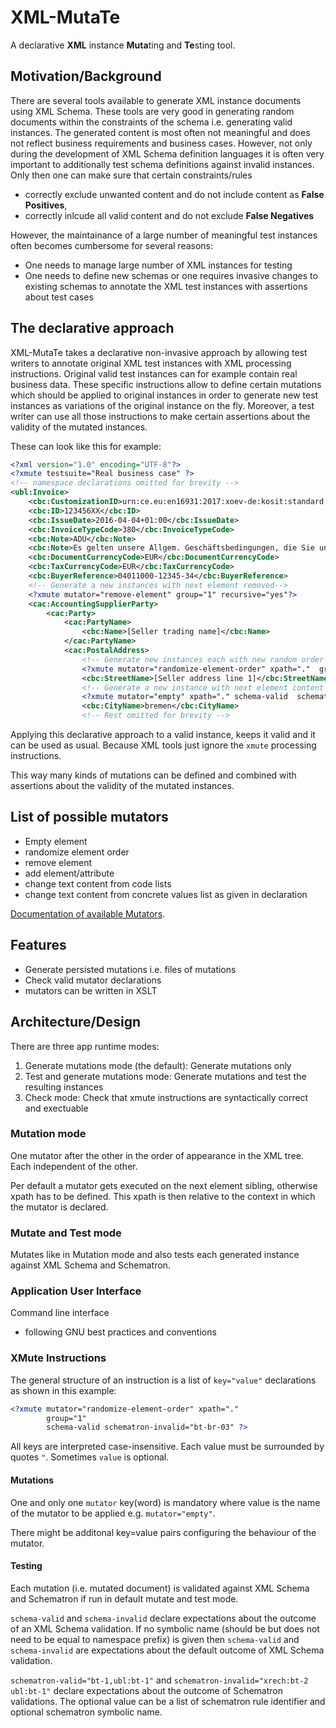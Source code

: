 # XML-MutaTe

A declarative **XML** instance **Muta**ting and **Te**sting tool.

## Motivation/Background

There are several tools available to generate XML instance documents using XML Schema. These tools are very good in generating random documents within the constraints of the schema i.e. generating valid instances.
The generated content is most often not meaningful and does not reflect business requirements and business cases.
However, not only during the development of XML Schema definition languages it is often very important to additionally test schema definitions against invalid instances. Only then one can make sure that certain constraints/rules

* correctly exclude unwanted content and do not include content as **False Positives**,
* correctly inlcude all valid content and do not exclude **False Negatives**

However, the maintainance of a large number of meaningful test instances often becomes cumbersome for several reasons:

* One needs to manage large number of XML instances for testing
* One needs to define new schemas or one requires invasive changes to existing schemas to annotate the XML test instances with assertions about test cases

## The declarative approach

XML-MutaTe takes a declarative non-invasive approach by allowing test writers to annotate original XML test instances with XML processing instructions. Original valid test instances can for example contain real business data. These specific instructions allow to define certain mutations which should be applied to original instances in order to generate new test instances as variations of the original instance on the fly. Moreover, a test writer can use all those instructions to make certain assertions about the validity of the mutated instances.

These can look like this for example:

```xml
<?xml version="1.0" encoding="UTF-8"?>
<?xmute testsuite="Real business case" ?>
<!-- namespace declarations omitted for brevity -->
<ubl:Invoice>
    <cbc:CustomizationID>urn:ce.eu:en16931:2017:xoev-de:kosit:standard:xrechnung_1.1</cbc:CustomizationID>
    <cbc:ID>123456XX</cbc:ID>
    <cbc:IssueDate>2016-04-04+01:00</cbc:IssueDate>
    <cbc:InvoiceTypeCode>380</cbc:InvoiceTypeCode>
    <cbc:Note>ADU</cbc:Note>
    <cbc:Note>Es gelten unsere Allgem. Geschäftsbedingungen, die Sie unter […] finden.</cbc:Note>
    <cbc:DocumentCurrencyCode>EUR</cbc:DocumentCurrencyCode>
    <cbc:TaxCurrencyCode>EUR</cbc:TaxCurrencyCode>
    <cbc:BuyerReference>04011000-12345-34</cbc:BuyerReference>
    <!-- Generate a new instances with next element removed-->
    <?xmute mutator="remove-element" group="1" recursive="yes"?>
    <cac:AccountingSupplierParty>
        <cac:Party>
            <cac:PartyName>
                <cbc:Name>[Seller trading name]</cbc:Name>
            </cac:PartyName>
            <cac:PostalAddress>
                <!-- Generate new instances each with new random order of the following sibling elements-->
                <?xmute mutator="randomize-element-order" xpath="."  group="1" schematron-invalid="bt-br-03" ?>
                <cbc:StreetName>[Seller address line 1]</cbc:StreetName>
                <!-- Generate a new instance with next element content being empty -->
                <?xmute mutator="empty" xpath="." schema-valid  schematron-invalid="bt-br-03" ?>
                <cbc:CityName>bremen</cbc:CityName>
                <!-- Rest omitted for brevity -->

```

Applying this declarative approach to a valid instance, keeps it valid and it can be used as usual. Because XML tools just ignore the `xmute` processing instructions.

This way many kinds of mutations can be defined and combined with assertions about the validity of the mutated instances.

## List of possible mutators

* Empty element
* randomize element order
* remove element
* add element/attribute
* change text content from code lists
* change text content from concrete values list as given in declaration

[Documentation of available Mutators](../doc/mutator.md).

## Features

* Generate persisted mutations i.e. files of mutations
* Check valid mutator declarations
* mutators can be written in XSLT

## Architecture/Design

There are three app runtime modes:

1. Generate mutations mode (the default): Generate mutations only
2. Test and generate mutations mode: Generate mutations and test the resulting instances
3. Check mode: Check that xmute instructions are syntactically correct and exectuable

### Mutation mode

One mutator after the other in the order of appearance in the XML tree.
Each independent of the other.

Per default a mutator gets executed on the next element sibling, otherwise xpath has to be defined. This xpath is then relative to the context in which the mutator is declared.

### Mutate and Test mode

Mutates like in Mutation mode and also tests each generated instance against XML Schema and Schematron.

### Application User Interface

Command line interface

* following GNU best practices and conventions

### XMute Instructions

The general structure of an instruction is a list of `key="value"` declarations as shown in this example:

```xml
<?xmute mutator="randomize-element-order" xpath="."
        group="1"
        schema-valid schematron-invalid="bt-br-03" ?>
```

All keys are interpreted case-insensitive. Each value must be surrounded by quotes `"`. Sometimes `value` is optional.

#### Mutations

One and only one `mutator` key(word) is mandatory where value is the name of the mutator to be applied e.g. `mutator="empty"`.

There might be additonal key=value pairs configuring the behaviour of the mutator.

#### Testing

Each mutation (i.e. mutated document) is validated against XML Schema and Schematron if run in default mutate and test mode.

`schema-valid` and `schema-invalid` declare expectations about the outcome of an XML Schema validation.
If no symbolic name (should be but does not need to be equal to namespace prefix) is given then `schema-valid` and `schema-invalid` are expectations about the default outcome of XML Schema validation.

`schematron-valid="bt-1,ubl:bt-1"` and `schematron-invalid="xrech:bt-2 ubl:bt-1"` declare expectations about the outcome of Schematron validations. The optional value can be a list of schematron rule identifier and optional schematron symbolic name.
